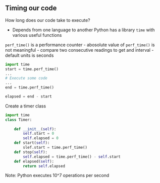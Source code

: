 ## Timing our code

How long does our code take to execute?
- Depends from one language to another
Python has a library `time` with various useful functions

`perf_time()` is a performance counter
    - abosolute value of `perf_time()` is not meaningful
    - compare two consecutive readings to get and interval
    - default units is seconds

```python
import time
start = time.perf_time()
...
# Execute some code
...
end = time.perf_time()

elapsed = end - start
```

Create a timer class
```python
import time
class Timer:
    
    def __init__(self):
        self.start = 0
        self.elapsed = 0
    def start(self):
        slef.start = time.perf_time()
    def stop(self):
        self.elapsed = time.perf_time() - self.start
    def elapsed(self):
        return self.elapsed
```

Note: Python executes 10^7 operations per second
